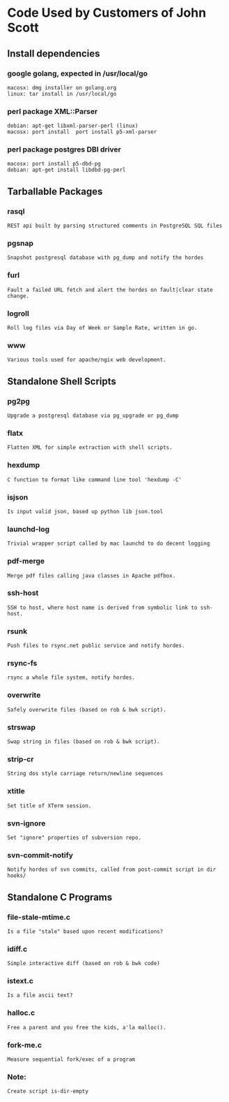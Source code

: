 #  Code Used by Customers of John Scott

## Install dependencies

###  google golang, expected in /usr/local/go
	macosx: dmg installer on golang.org
	linux: tar install in /usr/local/go
###  perl package XML::Parser
	debian: apt-get libxml-parser-perl (linux)
	macosx: port install  port install p5-xml-parser

###  perl package postgres DBI driver
	macosx: port install p5-dbd-pg
	debian: apt-get install libdbd-pg-perl

##  Tarballable Packages

### rasql
	REST api built by parsing structured comments in PostgreSQL SQL files

###  pgsnap
	Snapshot postgresql database with pg_dump and notify the hordes

###  furl
	Fault a failed URL fetch and alert the hordes on fault|clear state change.

###  logroll
	Roll log files via Day of Week or Sample Rate, written in go.

### www
	Various tools used for apache/ngix web development.

## Standalone Shell Scripts

###  pg2pg
	Upgrade a postgresql database via pg_upgrade or pg_dump

###  flatx
	Flatten XML for simple extraction with shell scripts.

###  hexdump
	C function to format like command line tool 'hexdump -C'

###  isjson
	Is input valid json, based up python lib json.tool

###  launchd-log
	Trivial wrapper script called by mac launchd to do decent logging

###  pdf-merge
	Merge pdf files calling java classes in Apache pdfbox.

###  ssh-host
	SSH to host, where host name is derived from symbolic link to ssh-host.

###  rsunk
	Push files to rsync.net public service and notify hordes.

###  rsync-fs
	rsync a whole file system, notify hordes.

###  overwrite
	Safely overwrite files (based on rob & bwk script).

###  strswap
	Swap string in files (based on rob & bwk script).

###  strip-cr
	String dos style carriage return/newline sequences

###  xtitle
	Set title of XTerm session.

###  svn-ignore
	Set "ignore" properties of subversion repo.

###  svn-commit-notify
	Notify hordes of svn commits, called from post-commit script in dir hooks/

##  Standalone C Programs

### file-stale-mtime.c
	Is a file "stale" based upon recent modifications?

###  idiff.c
	Simple interactive diff (based on rob & bwk code)

###  istext.c
	Is a file ascii text?

###  halloc.c
	Free a parent and you free the kids, a'la malloc().

###  fork-me.c
	Measure sequential fork/exec of a program

### Note:
	Create script is-dir-empty
